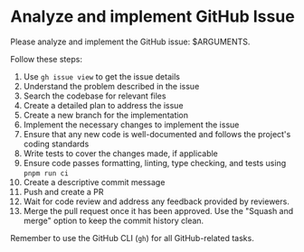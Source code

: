 # Analyze and implement GitHub Issue

Please analyze and implement the GitHub issue: $ARGUMENTS.

Follow these steps:

1. Use `gh issue view` to get the issue details
2. Understand the problem described in the issue
3. Search the codebase for relevant files
4. Create a detailed plan to address the issue
5. Create a new branch for the implementation
6. Implement the necessary changes to implement the issue
7. Ensure that any new code is well-documented and follows the project's coding standards
8. Write tests to cover the changes made, if applicable
9. Ensure code passes formatting, linting, type checking, and tests using `pnpm run ci`
10. Create a descriptive commit message
11. Push and create a PR
12. Wait for code review and address any feedback provided by reviewers.
13. Merge the pull request once it has been approved. Use the "Squash and merge" option to keep the commit history clean.

Remember to use the GitHub CLI (`gh`) for all GitHub-related tasks.
